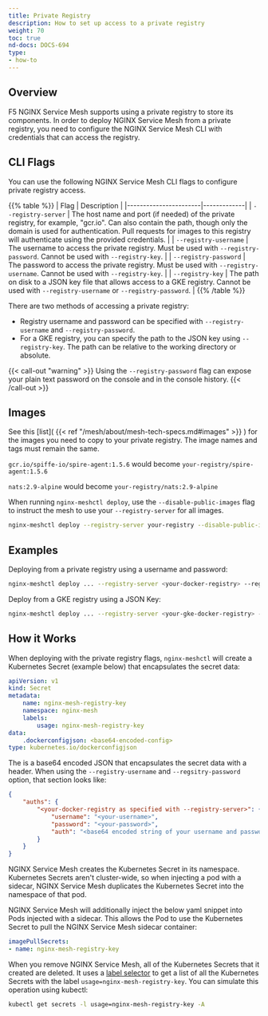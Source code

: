 ```yaml
---
title: Private Registry
description: How to set up access to a private registry
weight: 70
toc: true
nd-docs: DOCS-694
type:
- how-to
---
```


## Overview

F5 NGINX Service Mesh supports using a private registry to store its components. In order to deploy NGINX Service Mesh from a private registry, you need to configure the NGINX Service Mesh CLI with credentials that can access the registry.

## CLI Flags

You can use the following NGINX Service Mesh CLI flags to configure private registry access.

{{% table %}}
| Flag                  | Description |
|-----------------------|-------------|
| `--registry-server`   | The host name and port (if needed) of the private registry, for example, "gcr.io". Can also contain the path, though only the domain is used for authentication. Pull requests for images to this registry will authenticate using the provided credentials. |
| `--registry-username` | The username to access the private registry. Must be used with `--registry-password`. Cannot be used with `--registry-key`. |
| `--registry-password` | The password to access the private registry.  Must be used with `--registry-username`. Cannot be used with `--registry-key`. |
| `--registry-key`      | The path on disk to a JSON key file that allows access to a GKE registry. Cannot be used with `--registry-username` or `--registry-password`. |
{{% /table %}}

There are two methods of accessing a private registry:

- Registry username and password can be specified with `--registry-username` and `--registry-password`.
- For a GKE registry, you can specify the path to the JSON key using `--registry-key`. The path can be relative to the working directory or absolute.

{{< call-out "warning" >}}
Using the `--registry-password` flag can expose your plain text password on the console and in the console history.
{{< /call-out >}}

## Images

See this [list]( {{< ref "/mesh/about/mesh-tech-specs.md#images" >}} ) for the images you need to copy to your private registry. The image names and tags must remain the same.

 `gcr.io/spiffe-io/spire-agent:1.5.6` would become `your-registry/spire-agent:1.5.6`

 `nats:2.9-alpine` would become `your-registry/nats:2.9-alpine`

When running `nginx-meshctl deploy`, use the `--disable-public-images` flag to instruct the mesh to use your `--registry-server` for all images.

```bash
nginx-meshctl deploy --registry-server your-registry --disable-public-images ...
```

## Examples

Deploying from a private registry using a username and password:

```bash
nginx-meshctl deploy ... --registry-server <your-docker-registry> --registry-username <your-username> --registry-password <your-password>
```

Deploy from a GKE registry using a JSON Key:

```bash
nginx-meshctl deploy ... --registry-server <your-gke-docker-registry> --registry-key </path/to/key.json>
```

## How it Works

When deploying with the private registry flags, `nginx-meshctl` will create a Kubernetes Secret (example below) that encapsulates the secret data:

```yaml
apiVersion: v1
kind: Secret
metadata:
    name: nginx-mesh-registry-key
    namespace: nginx-mesh
    labels:
        usage: nginx-mesh-registry-key
data:
    .dockerconfigjson: <base64-encoded-config>
type: kubernetes.io/dockerconfigjson
```

The <base64-encoded-key> is a base64 encoded JSON that encapsulates the secret data with a header. When using the `--registry-username` and `--regsitry-password` option, that section looks like:

```json
{
    "auths": {
        "<your-docker-registry as specified with --registry-server>": {
            "username": "<your-username>",
            "password": "<your-password>",
            "auth": "<base64 encoded string of your username and password>"
        }
    }
}
```

NGINX Service Mesh creates the Kubernetes Secret in its namespace. Kubernetes Secrets aren't cluster-wide, so when injecting a pod with a sidecar, NGINX Service Mesh duplicates the Kubernetes Secret into the namespace of that pod.

NGINX Service Mesh will additionally inject the below yaml snippet into Pods injected with a sidecar. This allows the Pod to use the Kubernetes Secret to pull the NGINX Service Mesh sidecar container:

```yaml
imagePullSecrets:
- name: nginx-mesh-registry-key
```

When you remove NGINX Service Mesh, all of the Kubernetes Secrets that it created are deleted. It uses a [label selector](https://kubernetes.io/docs/concepts/overview/working-with-objects/labels/) to get a list of all the Kubernetes Secrets with the label `usage=nginx-mesh-registry-key`. You can simulate this operation using kubectl:

```bash
kubectl get secrets -l usage=nginx-mesh-registry-key -A
```
